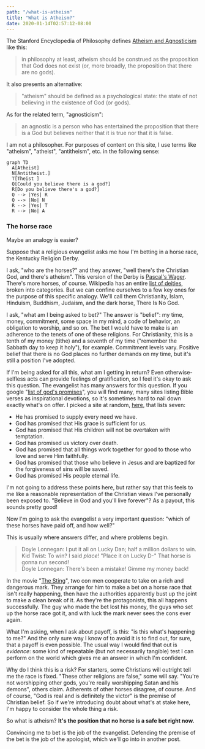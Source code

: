 ```yaml
---
path: "/what-is-atheism"
title: "What is Atheism?"
date: 2020-01-14T02:57:12-08:00
---
```


The Stanford Encyclopedia of Philosophy defines [Atheism and Agnosticism] like this:

> in philosophy at least, atheism should be construed as the proposition that God does not exist (or, more broadly, the proposition that there are no gods).

It also presents an alternative:

> "atheism" should be defined as a psychological state: the state of not believing in the existence of God (or gods). 

As for the related term, "agnosticism":

> an agnostic is a person who has entertained the proposition that there is a God but believes neither that it is true nor that it is false.

I am not a philosopher. For purposes of content on this site, I use terms like "atheism", "atheist", "antitheism", etc. in the following sense:

```mermaid
graph TD
  A[Atheist] 
  N[Antitheist.]
  T[Theist ]
  Q[Could you believe there is a god?]
  R[Do you believe there's a god?]
  Q --> |Yes| R
  Q --> |No| N
  R --> |Yes| T
  R --> |No| A
```

### The horse race

Maybe an analogy is easier?

Suppose that a religious evangelist asks me how I'm betting in a horse race, the Kentucky Religion Derby.

I ask, "who are the horses?" and they answer, "well there's the Christian God, and there's atheism". This version of the Derby is [Pascal's Wager]. There's more horses, of course. Wikipedia has an entire [list of deities], broken into categories. But we can confine ourselves to a few key ones for the purpose of this specific analogy. We'll call them Christianity, Islam, Hinduism, Buddhism, Judaism, and the dark horse, There Is No God.

I ask, "what am I being asked to bet?" The answer is "belief": my time, money, commitment, some space in my mind, a code of behavior, an obligation to worship, and so on. The bet I would have to make is an adherence to the tenets of one of these religions. For Christianity, this is a tenth of my money (tithe) and a seventh of my time ("remember the Sabbath day to keep it holy"), for example. Commitment levels vary. Positive belief that there is no God places no further demands on my time, but it's still a position I've adopted.

If I'm being asked for all this, what am I getting in return? Even otherwise-selfless acts can provide feelings of gratification, so I feel it's okay to ask this question. The evangelist has many answers for this question. If you google "[list of god's promises]", you will find many, many sites listing Bible verses as inspirational devotions, so it's sometimes hard to nail down exactly what's on offer. I picked a site at random, [here](http://www.bible.ca/d-7promises-god.htm), that lists seven:

* He has promised to supply every need we have.
* God has promised that His grace is sufficient for us.
* God has promised that His children will not be overtaken with temptation.
* God has promised us victory over death.
* God has promised that all things work together for good to those who love and serve Him faithfully.
* God has promised that those who believe in Jesus and are baptized for the forgiveness of sins will be saved.
* God has promised His people eternal life.

I'm not going to address these points here, but rather say that this feels to me like a reasonable representation of the Christian views I've personally been exposed to. "Believe in God and you'll live forever"? As a payout, this sounds pretty good!

Now I'm going to ask the evangelist a very important question: "which of these horses have paid off, and how well?"

This is usually where answers differ, and where problems begin.

> Doyle Lonnegan: I put it all on Lucky Dan; half a million dollars to win.  
> Kid Twist: To win? I said *place*! "Place it on Lucky D-" That horse is gonna run second!  
> Doyle Lonnegan: There's been a mistake! Gimme my money back!

In the movie "[The Sting]", two con men cooperate to take on a rich and dangerous mark. They arrange for him to make a bet on a horse race that isn't really happening, then have the authorities apparently bust up the joint to make a clean break of it. As they're the protagonists, this all happens successfully. The guy who made the bet lost his money, the guys who set up the horse race got it, and with luck the mark never sees the cons ever again.

What I'm asking, when I ask about payoff, is this: "is this what's happening to me?" And the only sure way I know of to avoid it is to find out, for sure, that a payoff is even possible. The usual way I would find that out is *evidence*: some kind of repeatable (but not necessarily tangible) test I can perform on the world which gives me an answer in which I'm confident.

Why do I think this is a risk? For starters, some Christians will outright tell me the race is fixed. "These other religions are false," some will say. "You're not worshipping other gods, you're really worshipping Satan and his demons", others claim. Adherents of other horses disagree, of course. And of course, "God is real and is definitely the victor" is the premise of Christian belief. So if we're introducing doubt about what's at stake here, I'm happy to consider the whole thing a risk.

So what is atheism? **It's the position that no horse is a safe bet right now.**

Convincing me to bet is the job of the evangelist. Defending the premise of the bet is the job of the apologist, which we'll go into in another post.

[Atheism and Agnosticism]: https://plato.stanford.edu/entries/atheism-agnosticism/
[Pascal's Wager]: https://plato.stanford.edu/entries/pascal-wager/
[list of deities]: https://en.wikipedia.org/wiki/Lists_of_deities
[list of god's promises]: https://lmgtfy.com/?q=list+of+god%27s+promises
[The Sting]: https://www.imdb.com/title/tt0070735/reference